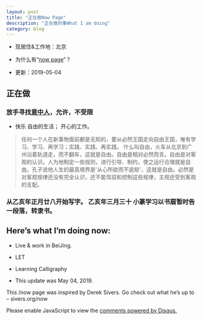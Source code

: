 ```yaml
---
layout: post
title: "正在做Now Page"
description: "正在做的事What I am doing"
category: blog
---
```

- 现居住&工作地：北京

- 为什么有“[now page](http://nownownow.com/about)”？

- 更新：2019-05-04

## 正在做

### 放手寻找[意中人](https://github.com/violettianjie/ForFamily/blob/master/idealmate.md)，允许，不受限

- 快乐 自由的生活； 开心的工作。

> 任何一个人在新事物面前都是无知的，要从必然王国走向自由王国，唯有学习、学习、再学习；实践、实践、再实践。
什么叫自由，火车从北京到广州沿着轨道走，而不翻车，这就是自由。自由是相对必然而言。自由是对客观的认识。人为地制定一些规则，进行引导、制约，使之运行合理就是自由。孔子说他人生的最高境界是'从心所欲而不逾矩'，这就是自由。必然是对客观规律还没有完全认识，还不能驾驭和控制这些规律，主观还受到客观的支配。


### 从乙亥年正月廿八开始写字。 乙亥年三月三十 小篆学习以书扇暂时告一段落，转隶书。






## Here’s what I’m doing now:

- Live & work in BeiJing. 

- LET

- Learning Calligraphy


- This update was May 04, 2019.

This /now page was inspired by Derek Sivers. Go check out what he’s up to – sivers.org/now 


<div id="disqus_thread"></div>
<script>

/**
*  RECOMMENDED CONFIGURATION VARIABLES: EDIT AND UNCOMMENT THE SECTION BELOW TO INSERT DYNAMIC VALUES FROM YOUR PLATFORM OR CMS.
*  LEARN WHY DEFINING THESE VARIABLES IS IMPORTANT: https://disqus.com/admin/universalcode/#configuration-variables*/
/*
var disqus_config = function () {
this.page.url = https://violettianjie.github.io;  // Replace PAGE_URL with your page's canonical URL variable
this.page.identifier = https://violettianjie.github.io; // Replace PAGE_IDENTIFIER with your page's unique identifier variable
};
*/
(function() { // DON'T EDIT BELOW THIS LINE
var d = document, s = d.createElement('script');
s.src = 'https://https-violettianjie-github-io-1.disqus.com/embed.js';
s.setAttribute('data-timestamp', +new Date());
(d.head || d.body).appendChild(s);
})();
</script>
<noscript>Please enable JavaScript to view the <a href="https://disqus.com/?ref_noscript">comments powered by Disqus.</a></noscript>


